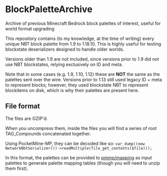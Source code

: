 # BlockPaletteArchive
Archive of previous Minecraft Bedrock block palettes of interest, useful for world format upgrading

This repository contains (to my knowledge, at the time of writing) every unique NBT block palette from 1.9 to 1.18.10. This is highly useful for testing blockstate deserializers designed to handle older worlds.

Versions older than 1.9 are not included, since versions prior to 1.9 did not use NBT blockstates, relying exclusively on ID and meta.

Note that in some cases (e.g. 1.9, 1.10, 1.12) these are **NOT** the same as the palettes sent over the wire. Versions prior to 1.13 still used legacy ID + meta to represent blocks; however, they used blockstate NBT to represent blockitems on disk, which is why their palettes are present here.

## File format
The files are GZIP'd.

When you uncompress them, inside the files you will find a series of root TAG_Compounds concatenated together.

Using PocketMine-MP, they can be decoded like so: `var_dump((new NetworkNbtSerializer())->readMultiple(file_get_contents($file)));`

In this format, the palettes can be provided to [pmmp/mapping](https://github.com/pmmp/mapping) as input palettes to generate palette mapping tables (though you will need to unzip them first).
